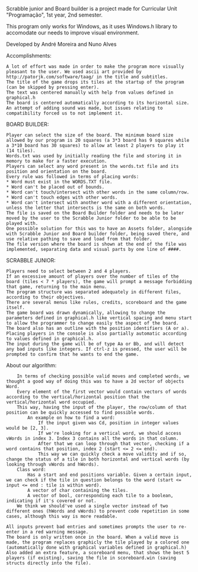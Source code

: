 Scrabble junior and Board builder is a project made for Curricular Unit "Programação", 1st year, 2nd semester.

This program only works for Windows, as it uses Windows.h library to accomodate our needs to improve visual environment.

Developed by André Moreira and Nuno Alves

Accomplishments:

	A lot of effort was made in order to make the program more visually pleasant to the user. We used ascii art provided by http://patorjk.com/software/taag/ in the title and subtitles.
	The title of the game drops its tiles at the startup of the program (can be skipped by pressing enter).
	The text was centered manually with help from values defined in graphical.h
	The board is centered automatically according to its horizontal size.
	An attempt of adding sound was made, but issues relating to compatibility forced us to not implement it. 	

BOARD BUILDER:

    Player can select the size of the board. The minimum board size allowed by our program is 20 squares (a 3*3 board has 9 squares while a 3*10 board has 30 squares) to allow at least 2 players to play it (14 tiles).
    Words.txt was used by initially reading the file and storing it in memory to make for a faster execution.
    Players can select any word present in the words.txt file and its position and orientation on the board.
    Every rule was followed in terms of placing words:
    * Word must exist in the WORDS.TXT file.
    * Word can't be placed out of bounds.
    * Word can't touch/intersect with other words in the same column/row.
    * Word can't touch edges with other words.
    * Word can't intersect with another word with a different orientation, unless the letter that intersects is the same on both words.
    The file is saved on the Board Builder folder and needs to be later moved by the user to the Scrabble Junior folder to be able to be played with.
    One possible solution for this was to have an Assets folder, alongside with Scrabble Junior and Board builder folder, being saved there, and use relative pathing to save and load from that folder.
    The file version where the board is shown at the end of the file was implemented, separating data and visual parts by one line of ####.

SCRABBLE JUNIOR:

    Players need to select between 2 and 4 players.
    If an excessive amount of players over the number of tiles of the board (tiles < 7 * players), the game will prompt a message forbidding that game, returning to the main menu.
    The program structure was separated adequately in different files, according to their objectives.
    There are several menus like rules, credits, scoreboard and the game itself.
    The game board was drawn dynamically, allowing to change the parameters defined in graphical.h like vertical spacing and menu start to allow the programmer to change easily the aspect of the board.	The board also has an outline with the position identifiers (A or a).
    Placing players in the console is also partially automatic according to values defined in graphical.h.
    The input during the game will be of type Aa or Bb, and will detect any bad inputs like integers. If ctrl-z is pressed, the user will be prompted to confirm that he wants to end the game.
	
About our algorithm:

		In terms of checking possible valid moves and completed words, we thought a good way of doing this was to have a 2d vector of objects Word.
		Every element of the first vector would contain vectors of words according to the vertical/horizontal position that the vertical/horizontal word occupied.
		This way, having the input of the player, the row/column of that position can be quickly accessed to find possible words.
			An example on how to find a word:
				If the input given was Cd, position in integer values would be [2, 3].
				If we're looking for a vertical word, we should access vWords in index 3. Index 3 contains all the words in that column.
				After that we can loop through that vector, checking if a word contains that position, index 2 (start <= 2 <= end).
				This way we can quickly check a move validity and if so, change the status of a tile in both horizontal and vertical words (by looking through vWords and hWords). 
		Class word: 
			Has a start and end positions variable. Given a certain input, we can check if the tile in question belongs to the word (start <= input <= end : tile is within word).
			A vector of char containing the tiles.
			A vector of bool, corresponding each tile to a boolean, indicating if it's covered or not.
		We think we should've used a single vector instead of two different ones (hWords and vWords) to prevent code repetition in some cases, although this way is more readable.
	
	All inputs prevent bad entries and sometimes prompts the user to re-enter in a red warning message.
	The board is only written once in the board. When a valid move is made, the program replaces graphicly the tile played by a colored one (automatically done with graphical variables defined in graphical.h)
	Also added an extra feature, a scoreboard menu, that shows the best 5 players (if existing), saving the file in scoreboard.win (saving structs directly into the file).
			 
